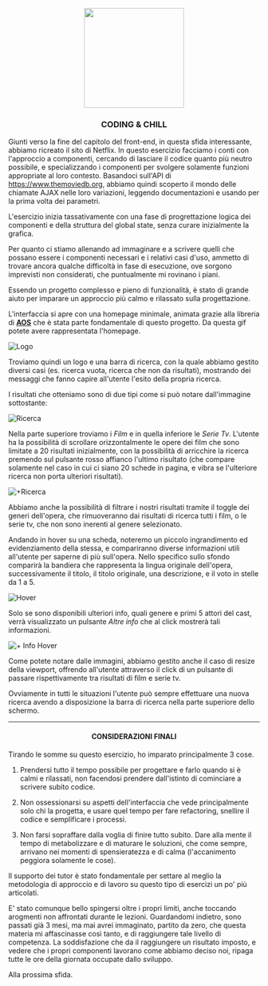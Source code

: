 <p></p>
<p align="center"> 
<img src="https://imgur.com/64Pcke8.jpg" width="200" />
<p>

### <p style="text-align: center;">CODING & CHILL</p>

Giunti verso la fine del capitolo del front-end, in questa sfida interessante, abbiamo ricreato il sito di Netflix. In questo esercizio facciamo i conti con l'approccio a componenti, cercando di lasciare il codice
quanto più neutro possibile, e specializzando i componenti per svolgere solamente funzioni appropriate al loro contesto. Basandoci sull'API di https://www.themoviedb.org, abbiamo quindi scoperto il mondo delle chiamate AJAX nelle loro variazioni, leggendo documentazioni e usando per la prima volta dei parametri.

L'esercizio inizia tassativamente con una fase di progrettazione logica dei componenti e della struttura del global state, senza curare inizialmente la grafica.

Per quanto ci stiamo allenando ad immaginare e a scrivere quelli che possano essere i componenti necessari e i relativi casi d'uso, ammetto di trovare ancora qualche difficoltà in fase di esecuzione, ove sorgono imprevisti non considerati, che puntualmente mi rovinano i piani.

Essendo un progetto complesso e pieno di funzionalità, è stato di grande aiuto per imparare un approccio più calmo e rilassato sulla progettazione.

L'interfaccia si apre con una homepage minimale, animata grazie alla libreria di [**AOS**](https://michalsnik.github.io/aos/) che è stata parte fondamentale di questo progetto. Da questa gif potete avere rappresentata l'homepage.

![Logo](https://s5.gifyu.com/images/SiyOV.gif)

Troviamo quindi un logo e una barra di ricerca, con la quale abbiamo gestito diversi casi (es. ricerca vuota, ricerca che non da risultati), mostrando dei messaggi che fanno capire all'utente l'esito della propria ricerca.

I risultati che otteniamo sono di due tipi come si può notare dall'immagine sottostante:

![Ricerca](https://imgur.com/FAFuys6.jpg)

Nella parte superiore troviamo i _Film_ e in quella inferiore le _Serie Tv_. L'utente ha la possibilità di scrollare orizzontalmente le opere dei film che sono limitate a 20 risultati inizialmente, con la possibilità di arricchire la ricerca premendo sul pulsante rosso affianco l'ultimo risultato (che compare solamente nel caso in cui ci siano 20 schede in pagina, e vibra se l'ulteriore ricerca non porta ulteriori risultati).

![+Ricerca](https://imgur.com/j6hLM8H.jpg)

Abbiamo anche la possibilità di filtrare i nostri risultati tramite il toggle dei generi dell'opera, che rimuoveranno dai risultati di ricerca tutti i film, o le serie tv, che non sono inerenti al genere selezionato.

Andando in hover su una scheda, noteremo un piccolo ingrandimento ed evidenziamento della stessa, e compariranno diverse informazioni utili all'utente per saperne di più sull'opera. Nello specifico sullo sfondo comparirà la bandiera che rappresenta la lingua originale dell'opera, successivamente il titolo, il titolo originale, una descrizione, e il voto in stelle da 1 a 5.

![Hover](https://imgur.com/Mn1uiFI.jpg)

Solo se sono disponibili ulteriori info, quali genere e primi 5 attori del cast, verrà visualizzato un pulsante _Altre info_ che al click mostrerà tali informazioni.

![+ Info Hover](https://imgur.com/s782nVo.jpg)

Come potete notare dalle immagini, abbiamo gestito anche il caso di resize della viewport, offrendo all'utente attraverso il click di un pulsante di passare rispettivamente tra risultati di film e serie tv.

Ovviamente in tutti le situazioni l'utente può sempre effettuare una nuova ricerca avendo a disposizione la barra di ricerca nella parte superiore dello schermo.

---

#### <p style="text-align: center;">CONSIDERAZIONI FINALI</p>

Tirando le somme su questo esercizio, ho imparato principalmente 3 cose.

1. Prendersi tutto il tempo possibile per progettare e farlo quando si è calmi e rilassati, non facendosi prendere dall'istinto di cominciare a scrivere subito codice.

2. Non ossessionarsi su aspetti dell'interfaccia che vede principalmente solo chi la progetta, e usare quel tempo per fare refactoring, snellire il codice e semplificare i processi.

3. Non farsi sopraffare dalla voglia di finire tutto subito. Dare alla mente il tempo di metabolizzare e di maturare le soluzioni, che come sempre, arrivano nei momenti di spensieratezza e di calma (l'accanimento peggiora solamente le cose).

Il supporto dei tutor è stato fondamentale per settare al meglio la metodologia di approccio e di lavoro su questo tipo di esercizi un po' più articolati.

E' stato comunque bello spingersi oltre i propri limiti, anche toccando arogmenti non affrontati durante le lezioni. Guardandomi indietro, sono passati già 3 mesi, ma mai avrei immaginato, partito da zero, che questa materia mi affascinasse così tanto, e di raggiungere tale livello di competenza. La soddisfazione che da il raggiungere un risultato imposto, e vedere che i propri componenti lavorano come abbiamo deciso noi, ripaga tutte le ore della giornata occupate dallo sviluppo.

Alla prossima sfida.